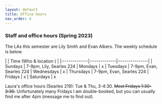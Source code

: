 ```yaml
---
layout: default 
title: Office hours 
nav_order: 4
---
```



### Staff and office hours   (Spring 2023)


The LAs this semester are Lily Smith and Evan Albers.  The weekly  schedule is below.  


|              |   Time  (Who & location )  |
|:-------------|:-------------|:---------------|
| Sundays      |   7-9pm, Lily, Searles 224
| Mondays      |  x
| Tuesdays     |  7-9pm, Evan, Searles 224
| Wednesdays   |  x
| Thursdays    |  7-9pm, Evan, Searles 224
| Fridays      |  x
| Saturdays    |  x

Laura's office hours (Searles 219): Tue & Thu, 3-4:30. ~~Most Fridays 1:30-3:30.~~ Unfortunately many Fridays I am double-booked, but you can usually find me after 4pm (message me to find out).
